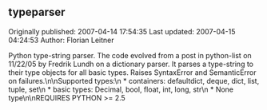 ## typeparser 
Originally published: 2007-04-14 17:54:35 
Last updated: 2007-04-15 04:24:53 
Author: Florian Leitner 
 
Python type-string parser. The code evolved from a post in python-list on 11/22/05 by Fredrik Lundh on a dictionary parser. It parses a type-string to their type objects for all basic types. Raises SyntaxError and SemanticError on failures.\n\nSupported types:\n        * containers: defaultdict, deque, dict, list, tuple, set\n        * basic types: Decimal, bool, float, int, long, str\n        * None type\n\nREQUIRES PYTHON >= 2.5